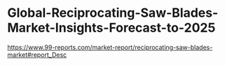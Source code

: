 # Global-Reciprocating-Saw-Blades-Market-Insights-Forecast-to-2025
https://www.99-reports.com/market-report/reciprocating-saw-blades-market#report_Desc
